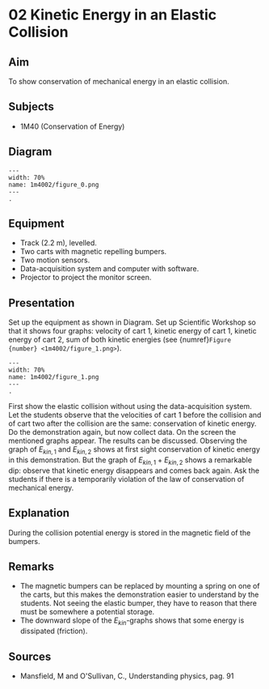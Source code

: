 # 02 Kinetic Energy in an Elastic Collision 
     
  
## Aim   
 To show conservation of mechanical energy in an elastic collision.    
  
## Subjects   
* 1M40 (Conservation of Energy)   

## Diagram
   
```{figure} figures/figure_0.png  
---  
width: 70%  
name: 1m4002/figure_0.png  
---  
. 
```

## Equipment
 *  Track ($2.2\mathrm{~m}$), levelled. 
 *  Two carts  with magnetic repelling bumpers. 
 *  Two motion sensors. 
 *  Data-acquisition system and computer with software. 
 *  Projector to project the monitor screen.
     
  
## Presentation   
 Set up the equipment as shown in Diagram. Set up Scientific Workshop so that it shows four graphs: velocity of cart 1, kinetic energy of cart 1, kinetic energy of cart 2, sum of both kinetic energies (see {numref}`Figure {number} <1m4002/figure_1.png>`).   

```{figure} figures/figure_1.png  
---  
width: 70%  
name: 1m4002/figure_1.png  
---  
. 
```
 First show the elastic collision without using the data-acquisition system. Let the students observe that the velocities of cart 1 before the collision and of cart two after the collision are the same: conservation of kinetic energy. Do the demonstration again, but now collect data. On the screen the mentioned graphs appear. The results can be discussed. Observing the graph of $E_{kin,1}$ and $E_{kin,2}$ shows at first sight conservation of kinetic energy in this demonstration. But the graph of $E_{kin,1}+E_{kin,2}$ shows a remarkable dip: observe that kinetic energy disappears and comes back again. Ask the students if there is a temporarily violation of the law of conservation of mechanical energy.    
  
## Explanation   
 During the collision potential energy is stored in the magnetic field of the bumpers.    
  
## Remarks
 *  The magnetic bumpers can be replaced by mounting a spring on one of the carts, but this makes the demonstration easier to understand by the students. Not seeing the elastic bumper, they have to reason that there must be somewhere a potential storage. 
 *  The downward slope of the $E_{kin}$-graphs shows that some energy is dissipated (friction).
   
  
## Sources
 *  Mansfield, M and O'Sullivan, C., Understanding physics, pag. 91 
     
